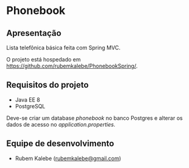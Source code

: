# Phonebook

## Apresentação ##

Lista telefônica básica feita com Spring MVC.

O projeto está hospedado em https://github.com/rubemkalebe/PhonebookSpring/.

## Requisitos do projeto ##

* Java EE 8
* PostgreSQL

Deve-se criar um database *phonebook* no banco Postgres e alterar os dados de acesso no *application.properties*.

## Equipe de desenvolvimento ##

* Rubem Kalebe (rubemkalebe@gmail.com)

